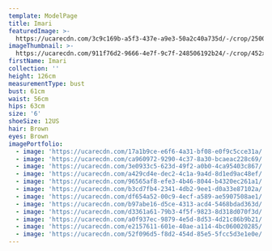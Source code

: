 ```yaml
---
template: ModelPage
title: Imari
featuredImage: >-
  https://ucarecdn.com/3c9c169b-a5f3-437e-a9e3-50a2c40a735d/-/crop/2500x1201/0,0/-/preview/
imageThumbnail: >-
  https://ucarecdn.com/911f76d2-9666-4e7f-9c7f-248506192b24/-/crop/452x607/151,36/-/preview/
firstName: Imari
collection: ''
height: 126cm
measurementType: bust
bust: 61cm
waist: 56cm
hips: 63cm
size: '6'
shoeSize: 12US
hair: Brown
eyes: Brown
imagePortfolio:
  - image: 'https://ucarecdn.com/17a1b9ce-e6f6-4a31-bf08-e0f9c5cce31a/'
  - image: 'https://ucarecdn.com/ca960972-9290-4c37-8a30-bcaeac228c69/'
  - image: 'https://ucarecdn.com/3e0933c5-623d-49f2-a0b0-4ca95403c867/'
  - image: 'https://ucarecdn.com/a429cd4e-dec2-4c1a-9a4d-8d1ed9ac48ef/'
  - image: 'https://ucarecdn.com/96565af8-efe3-4b46-8044-b4320ec261a1/'
  - image: 'https://ucarecdn.com/b3cd7fb4-2341-4db2-9ee1-d0a33e87102a/'
  - image: 'https://ucarecdn.com/df654a52-00c9-4ecf-a589-ae5907508ae1/'
  - image: 'https://ucarecdn.com/b97abe16-d5ce-4313-acd4-5468bdad363d/'
  - image: 'https://ucarecdn.com/d3361a61-79b3-4f5f-9823-8d318d070f3d/'
  - image: 'https://ucarecdn.com/a0f937ec-9879-4e5d-8d53-4d21c86b9b21/'
  - image: 'https://ucarecdn.com/e2157611-601e-40ae-a114-4bc060020285/'
  - image: 'https://ucarecdn.com/52f096d5-f8d2-454d-85e5-5fcc5d3e1e0e/'
---
```


